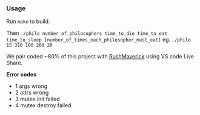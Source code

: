### Usage ###
Run `make` to build.

Then `./philo number_of_philosophers time_to_die time_to_eat time_to_sleep [number_of_times_each_philosopher_must_eat]`
eg. `./philo 15 310 100 200 20`

We pair coded ~80% of this project with [RushMaverick](https://github.com/RushMaverick) using VS code Live Share.

**Error codes**
- 1 args wrong
- 2 attrs wrong
- 3 mutex init failed
- 4 mutex destroy failed
